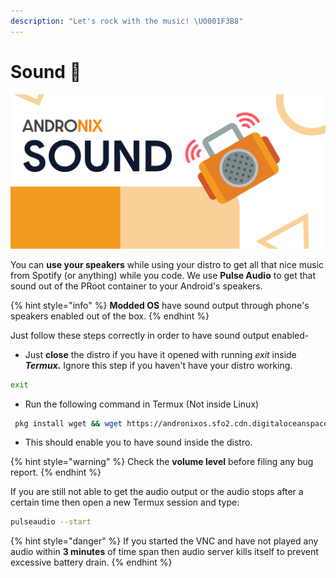 ```yaml
---
description: "Let's rock with the music! \U0001F3B8"
---
```


# Sound 🎵

![](../.gitbook/assets/sound_banner.png)

You can **use your speakers** while using your distro to get all that nice music from Spotify \(or anything\) while you code. We use **Pulse Audio** to get that sound out of the PRoot container to your Android's speakers.

{% hint style="info" %}
**Modded OS** have sound output through phone's speakers enabled out of the box.
{% endhint %}

Just follow these steps correctly in order to have sound output enabled-

* Just **close** the distro if you have it opened with running _exit_ inside _**Termux.**_ Ignore this step if you haven't have your distro working.

```bash
exit
```

* Run the following command in Termux \(Not inside Linux\)

```bash
 pkg install wget && wget https://andronixos.sfo2.cdn.digitaloceanspaces.com/OS-Files/setup-audio.sh && chmod +x setup-audio.sh && ./setup-audio.sh
```

* This should enable you to have sound inside the distro.

{% hint style="warning" %}
Check the **volume level** before filing any bug report.
{% endhint %}

If you are still not able to get the audio output or the audio stops after a certain time then open a new Termux session and type:

```bash
pulseaudio --start
```

{% hint style="danger" %}
If you started the VNC and have not played any audio within **3 minutes** of time span then audio server kills itself to prevent excessive battery drain.
{% endhint %}

